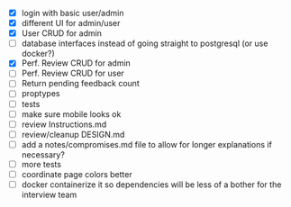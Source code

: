 - [x] login with basic user/admin
- [x] different UI for admin/user
- [x] User CRUD for admin
- [ ] database interfaces instead of going straight to postgresql (or use docker?)
- [X] Perf. Review CRUD for admin
- [ ] Perf. Review CRUD for user
- [ ] Return pending feedback count
- [ ] proptypes
- [ ] tests
- [ ] make sure mobile looks ok
- [ ] review Instructions.md
- [ ] review/cleanup DESIGN.md
- [ ] add a notes/compromises.md file to allow for longer explanations if necessary?
- [ ] more tests
- [ ] coordinate page colors better
- [ ] docker containerize it so dependencies will be less of a bother for the interview team